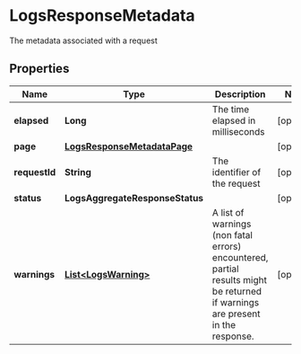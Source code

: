 

# LogsResponseMetadata

The metadata associated with a request
## Properties

Name | Type | Description | Notes
------------ | ------------- | ------------- | -------------
**elapsed** | **Long** | The time elapsed in milliseconds |  [optional]
**page** | [**LogsResponseMetadataPage**](LogsResponseMetadataPage.md) |  |  [optional]
**requestId** | **String** | The identifier of the request |  [optional]
**status** | **LogsAggregateResponseStatus** |  |  [optional]
**warnings** | [**List&lt;LogsWarning&gt;**](LogsWarning.md) | A list of warnings (non fatal errors) encountered, partial results might be returned if warnings are present in the response. |  [optional]




